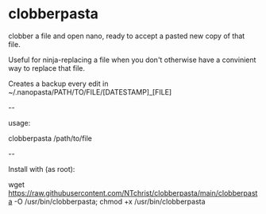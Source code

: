 # clobberpasta
clobber a file and open nano, ready to accept a pasted new copy of that file.

Useful for ninja-replacing a file when you don't otherwise have a convinient way to replace that file.

Creates a backup every edit in ~/.nanopasta/PATH/TO/FILE/[DATESTAMP]_[FILE]

--

usage:

clobberpasta /path/to/file

--

Install with (as root):

wget https://raw.githubusercontent.com/NTchrist/clobberpasta/main/clobberpasta -O /usr/bin/clobberpasta; chmod +x /usr/bin/clobberpasta
